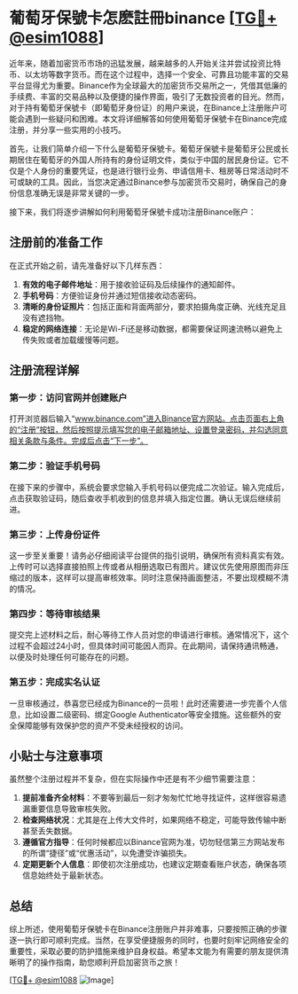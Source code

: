 # 葡萄牙保號卡怎麽註冊binance [[TG💪+ @esim1088](https://t.me/s/esim1088)]

近年来，随着加密货币市场的迅猛发展，越来越多的人开始关注并尝试投资比特币、以太坊等数字货币。而在这个过程中，选择一个安全、可靠且功能丰富的交易平台显得尤为重要。Binance作为全球最大的加密货币交易所之一，凭借其低廉的手续费、丰富的交易品种以及便捷的操作界面，吸引了无数投资者的目光。然而，对于持有葡萄牙保號卡（即葡萄牙身份证）的用户来说，在Binance上注册账户可能会遇到一些疑问和困难。本文将详细解答如何使用葡萄牙保號卡在Binance完成注册，并分享一些实用的小技巧。

首先，让我们简单介绍一下什么是葡萄牙保號卡。葡萄牙保號卡是葡萄牙公民或长期居住在葡萄牙的外国人所持有的身份证明文件，类似于中国的居民身份证。它不仅是个人身份的重要凭证，也是进行银行业务、申请信用卡、租房等日常活动时不可或缺的工具。因此，当您决定通过Binance参与加密货币交易时，确保自己的身份信息准确无误是非常关键的一步。

接下来，我们将逐步讲解如何利用葡萄牙保號卡成功注册Binance账户：

## 注册前的准备工作

在正式开始之前，请先准备好以下几样东西：
1. **有效的电子邮件地址**：用于接收验证码及后续操作的通知邮件。
2. **手机号码**：方便验证身份并通过短信接收动态密码。
3. **清晰的身份证照片**：包括正面和背面两部分，要求拍摄角度正确、光线充足且没有遮挡物。
4. **稳定的网络连接**：无论是Wi-Fi还是移动数据，都需要保证网速流畅以避免上传失败或者加载缓慢等问题。

## 注册流程详解

### 第一步：访问官网并创建账户

打开浏览器后输入“www.binance.com”进入Binance官方网站。点击页面右上角的“注册”按钮，然后按照提示填写您的电子邮箱地址、设置登录密码，并勾选同意相关条款与条件。完成后点击“下一步”。

### 第二步：验证手机号码

在接下来的步骤中，系统会要求您输入手机号码以便完成二次验证。输入完成后，点击获取验证码，随后查收手机收到的信息并填入指定位置。确认无误后继续前进。

### 第三步：上传身份证件

这一步至关重要！请务必仔细阅读平台提供的指引说明，确保所有资料真实有效。上传时可以选择直接拍照上传或者从相册选取已有图片。建议优先使用原图而非压缩过的版本，这样可以提高审核效率。同时注意保持画面整洁，不要出现模糊不清的情况。

### 第四步：等待审核结果

提交完上述材料之后，耐心等待工作人员对您的申请进行审核。通常情况下，这个过程不会超过24小时，但具体时间可能因人而异。在此期间，请保持通讯畅通，以便及时处理任何可能存在的问题。

### 第五步：完成实名认证

一旦审核通过，恭喜您已经成为Binance的一员啦！此时还需要进一步完善个人信息，比如设置二级密码、绑定Google Authenticator等安全措施。这些额外的安全保障能够有效保护您的资产不受未经授权的访问。

## 小贴士与注意事项

虽然整个注册过程并不复杂，但在实际操作中还是有不少细节需要注意：

1. **提前准备齐全材料**：不要等到最后一刻才匆匆忙忙地寻找证件，这样很容易遗漏重要信息导致审核失败。
2. **检查网络状况**：尤其是在上传大文件时，如果网络不稳定，可能导致传输中断甚至丢失数据。
3. **遵循官方指导**：任何时候都应以Binance官网为准，切勿轻信第三方网站发布的所谓“捷径”或“优惠活动”，以免遭受诈骗损失。
4. **定期更新个人信息**：即使初次注册成功，也建议定期查看账户状态，确保各项信息始终处于最新状态。

## 总结

综上所述，使用葡萄牙保號卡在Binance注册账户并非难事，只要按照正确的步骤逐一执行即可顺利完成。当然，在享受便捷服务的同时，也要时刻牢记网络安全的重要性，采取必要的防护措施来维护自身权益。希望本文能为有需要的朋友提供清晰明了的操作指南，助您顺利开启加密货币之旅！

[[TG💪+ @esim1088](https://t.me/s/esim1088) ![Image](https://i.postimg.cc/4NQfJmqS/Snipaste-2025-05-13-00-14-12.png)]